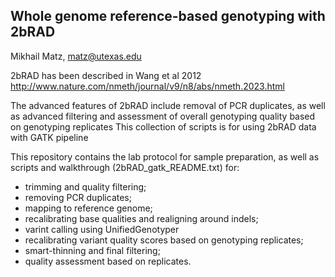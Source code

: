 Whole genome reference-based genotyping with 2bRAD
------------------------------------------

Mikhail Matz, matz@utexas.edu

2bRAD has been described in Wang et al 2012 
http://www.nature.com/nmeth/journal/v9/n8/abs/nmeth.2023.html 

The advanced features of 2bRAD include removal of PCR duplicates, as well as advanced filtering and assessment of overall genotyping quality based on genotyping replicates
This collection of scripts is for using 2bRAD data with GATK pipeline

This repository contains the lab protocol for sample preparation, as well as scripts and walkthrough (2bRAD_gatk_README.txt) for:
- trimming and quality filtering;
- removing PCR duplicates;
- mapping to reference genome;
- recalibrating base qualities and realigning around indels;
- varint calling using UnifiedGenotyper
- recalibrating variant quality scores based on genotyping replicates;
- smart-thinning and final filtering;
- quality assessment based on replicates.
